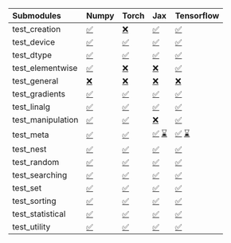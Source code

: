 | Submodules        | Numpy                                                                                                                           | Torch                                                                                                                           | Jax                                                                                                                                                                                                                                                               | Tensorflow                                                                                                                                                                                                                                                        |
|:------------------|:--------------------------------------------------------------------------------------------------------------------------------|:--------------------------------------------------------------------------------------------------------------------------------|:------------------------------------------------------------------------------------------------------------------------------------------------------------------------------------------------------------------------------------------------------------------|:------------------------------------------------------------------------------------------------------------------------------------------------------------------------------------------------------------------------------------------------------------------|
| test_creation     | <a href="https://github.com/unifyai/ivy/runs/8100969747?check_suite_focus=true" rel="noopener noreferrer" target="_blank">✅</a> | <a href="https://github.com/unifyai/ivy/runs/8100972253?check_suite_focus=true" rel="noopener noreferrer" target="_blank">❌</a> | <a href="https://github.com/unifyai/ivy/runs/8100974676?check_suite_focus=true" rel="noopener noreferrer" target="_blank">✅</a>                                                                                                                                   | <a href="https://github.com/unifyai/ivy/runs/8100976613?check_suite_focus=true" rel="noopener noreferrer" target="_blank">✅</a>                                                                                                                                   |
| test_device       | <a href="https://github.com/unifyai/ivy/runs/8100969957?check_suite_focus=true" rel="noopener noreferrer" target="_blank">✅</a> | <a href="https://github.com/unifyai/ivy/runs/8100972406?check_suite_focus=true" rel="noopener noreferrer" target="_blank">✅</a> | <a href="https://github.com/unifyai/ivy/runs/8100974799?check_suite_focus=true" rel="noopener noreferrer" target="_blank">✅</a>                                                                                                                                   | <a href="https://github.com/unifyai/ivy/runs/8100976732?check_suite_focus=true" rel="noopener noreferrer" target="_blank">✅</a>                                                                                                                                   |
| test_dtype        | <a href="https://github.com/unifyai/ivy/runs/8100970087?check_suite_focus=true" rel="noopener noreferrer" target="_blank">✅</a> | <a href="https://github.com/unifyai/ivy/runs/8100972570?check_suite_focus=true" rel="noopener noreferrer" target="_blank">✅</a> | <a href="https://github.com/unifyai/ivy/runs/8100974900?check_suite_focus=true" rel="noopener noreferrer" target="_blank">✅</a>                                                                                                                                   | <a href="https://github.com/unifyai/ivy/runs/8100976854?check_suite_focus=true" rel="noopener noreferrer" target="_blank">✅</a>                                                                                                                                   |
| test_elementwise  | <a href="https://github.com/unifyai/ivy/runs/8100970476?check_suite_focus=true" rel="noopener noreferrer" target="_blank">✅</a> | <a href="https://github.com/unifyai/ivy/runs/8100972708?check_suite_focus=true" rel="noopener noreferrer" target="_blank">❌</a> | <a href="https://github.com/unifyai/ivy/runs/8100975047?check_suite_focus=true" rel="noopener noreferrer" target="_blank">❌</a>                                                                                                                                   | <a href="https://github.com/unifyai/ivy/runs/8100977047?check_suite_focus=true" rel="noopener noreferrer" target="_blank">✅</a>                                                                                                                                   |
| test_general      | <a href="https://github.com/unifyai/ivy/runs/8100970608?check_suite_focus=true" rel="noopener noreferrer" target="_blank">❌</a> | <a href="https://github.com/unifyai/ivy/runs/8100972854?check_suite_focus=true" rel="noopener noreferrer" target="_blank">❌</a> | <a href="https://github.com/unifyai/ivy/runs/8100975181?check_suite_focus=true" rel="noopener noreferrer" target="_blank">❌</a>                                                                                                                                   | <a href="https://github.com/unifyai/ivy/runs/8100977156?check_suite_focus=true" rel="noopener noreferrer" target="_blank">❌</a>                                                                                                                                   |
| test_gradients    | <a href="https://github.com/unifyai/ivy/runs/8100970748?check_suite_focus=true" rel="noopener noreferrer" target="_blank">✅</a> | <a href="https://github.com/unifyai/ivy/runs/8100973014?check_suite_focus=true" rel="noopener noreferrer" target="_blank">✅</a> | <a href="https://github.com/unifyai/ivy/runs/8100975309?check_suite_focus=true" rel="noopener noreferrer" target="_blank">✅</a>                                                                                                                                   | <a href="https://github.com/unifyai/ivy/runs/8100977337?check_suite_focus=true" rel="noopener noreferrer" target="_blank">✅</a>                                                                                                                                   |
| test_linalg       | <a href="https://github.com/unifyai/ivy/runs/8100970871?check_suite_focus=true" rel="noopener noreferrer" target="_blank">✅</a> | <a href="https://github.com/unifyai/ivy/runs/8100973197?check_suite_focus=true" rel="noopener noreferrer" target="_blank">✅</a> | <a href="https://github.com/unifyai/ivy/runs/8100975432?check_suite_focus=true" rel="noopener noreferrer" target="_blank">✅</a>                                                                                                                                   | <a href="https://github.com/unifyai/ivy/runs/8100977568?check_suite_focus=true" rel="noopener noreferrer" target="_blank">✅</a>                                                                                                                                   |
| test_manipulation | <a href="https://github.com/unifyai/ivy/runs/8100970998?check_suite_focus=true" rel="noopener noreferrer" target="_blank">✅</a> | <a href="https://github.com/unifyai/ivy/runs/8100973391?check_suite_focus=true" rel="noopener noreferrer" target="_blank">✅</a> | <a href="https://github.com/unifyai/ivy/runs/8100975544?check_suite_focus=true" rel="noopener noreferrer" target="_blank">❌</a>                                                                                                                                   | <a href="https://github.com/unifyai/ivy/runs/8100977727?check_suite_focus=true" rel="noopener noreferrer" target="_blank">✅</a>                                                                                                                                   |
| test_meta         | <a href="https://github.com/unifyai/ivy/runs/8100971155?check_suite_focus=true" rel="noopener noreferrer" target="_blank">✅</a> | <a href="https://github.com/unifyai/ivy/runs/8100973515?check_suite_focus=true" rel="noopener noreferrer" target="_blank">✅</a> | <a href="https://github.com/unifyai/ivy/runs/8100958204?check_suite_focus=true" rel="noopener noreferrer" target="_blank">✅</a>   <a href="https://github.com/unifyai/ivy/runs/8100975659?check_suite_focus=true" rel="noopener noreferrer" target="_blank">⌛</a> | <a href="https://github.com/unifyai/ivy/runs/8100959894?check_suite_focus=true" rel="noopener noreferrer" target="_blank">✅</a>   <a href="https://github.com/unifyai/ivy/runs/8100977888?check_suite_focus=true" rel="noopener noreferrer" target="_blank">⌛</a> |
| test_nest         | <a href="https://github.com/unifyai/ivy/runs/8100971279?check_suite_focus=true" rel="noopener noreferrer" target="_blank">✅</a> | <a href="https://github.com/unifyai/ivy/runs/8100973646?check_suite_focus=true" rel="noopener noreferrer" target="_blank">✅</a> | <a href="https://github.com/unifyai/ivy/runs/8100975874?check_suite_focus=true" rel="noopener noreferrer" target="_blank">✅</a>                                                                                                                                   | <a href="https://github.com/unifyai/ivy/runs/8100978079?check_suite_focus=true" rel="noopener noreferrer" target="_blank">✅</a>                                                                                                                                   |
| test_random       | <a href="https://github.com/unifyai/ivy/runs/8100971402?check_suite_focus=true" rel="noopener noreferrer" target="_blank">✅</a> | <a href="https://github.com/unifyai/ivy/runs/8100973817?check_suite_focus=true" rel="noopener noreferrer" target="_blank">✅</a> | <a href="https://github.com/unifyai/ivy/runs/8100975983?check_suite_focus=true" rel="noopener noreferrer" target="_blank">✅</a>                                                                                                                                   | <a href="https://github.com/unifyai/ivy/runs/8100978228?check_suite_focus=true" rel="noopener noreferrer" target="_blank">✅</a>                                                                                                                                   |
| test_searching    | <a href="https://github.com/unifyai/ivy/runs/8100971536?check_suite_focus=true" rel="noopener noreferrer" target="_blank">✅</a> | <a href="https://github.com/unifyai/ivy/runs/8100973967?check_suite_focus=true" rel="noopener noreferrer" target="_blank">✅</a> | <a href="https://github.com/unifyai/ivy/runs/8100976087?check_suite_focus=true" rel="noopener noreferrer" target="_blank">✅</a>                                                                                                                                   | <a href="https://github.com/unifyai/ivy/runs/8100978427?check_suite_focus=true" rel="noopener noreferrer" target="_blank">✅</a>                                                                                                                                   |
| test_set          | <a href="https://github.com/unifyai/ivy/runs/8100971664?check_suite_focus=true" rel="noopener noreferrer" target="_blank">✅</a> | <a href="https://github.com/unifyai/ivy/runs/8100974149?check_suite_focus=true" rel="noopener noreferrer" target="_blank">✅</a> | <a href="https://github.com/unifyai/ivy/runs/8100976177?check_suite_focus=true" rel="noopener noreferrer" target="_blank">✅</a>                                                                                                                                   | <a href="https://github.com/unifyai/ivy/runs/8100978634?check_suite_focus=true" rel="noopener noreferrer" target="_blank">✅</a>                                                                                                                                   |
| test_sorting      | <a href="https://github.com/unifyai/ivy/runs/8100971823?check_suite_focus=true" rel="noopener noreferrer" target="_blank">✅</a> | <a href="https://github.com/unifyai/ivy/runs/8100974287?check_suite_focus=true" rel="noopener noreferrer" target="_blank">✅</a> | <a href="https://github.com/unifyai/ivy/runs/8100976282?check_suite_focus=true" rel="noopener noreferrer" target="_blank">✅</a>                                                                                                                                   | <a href="https://github.com/unifyai/ivy/runs/8100978806?check_suite_focus=true" rel="noopener noreferrer" target="_blank">✅</a>                                                                                                                                   |
| test_statistical  | <a href="https://github.com/unifyai/ivy/runs/8100971969?check_suite_focus=true" rel="noopener noreferrer" target="_blank">✅</a> | <a href="https://github.com/unifyai/ivy/runs/8100974440?check_suite_focus=true" rel="noopener noreferrer" target="_blank">✅</a> | <a href="https://github.com/unifyai/ivy/runs/8100976389?check_suite_focus=true" rel="noopener noreferrer" target="_blank">✅</a>                                                                                                                                   | <a href="https://github.com/unifyai/ivy/runs/8100978959?check_suite_focus=true" rel="noopener noreferrer" target="_blank">✅</a>                                                                                                                                   |
| test_utility      | <a href="https://github.com/unifyai/ivy/runs/8100972117?check_suite_focus=true" rel="noopener noreferrer" target="_blank">✅</a> | <a href="https://github.com/unifyai/ivy/runs/8100974554?check_suite_focus=true" rel="noopener noreferrer" target="_blank">✅</a> | <a href="https://github.com/unifyai/ivy/runs/8100976510?check_suite_focus=true" rel="noopener noreferrer" target="_blank">✅</a>                                                                                                                                   | <a href="https://github.com/unifyai/ivy/runs/8100979079?check_suite_focus=true" rel="noopener noreferrer" target="_blank">✅</a>                                                                                                                                   |